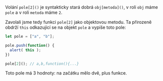 Volání `pole[2]()` je syntakticky stará dobrá `obj[metoda]()`, v roli `obj` máme `pole` a v roli `metoda` máme `2`.

Zavolali jsme tedy funkci `pole[2]` jako objektovou metodu. Ta přirozeně obdrží `this` odkazující se na objekt `pole` a vypíše toto pole:

```js run
let pole = ["a", "b"];

pole.push(function() {
  alert( this );
})

pole[2](); // a,b,function(){...}
```

Toto pole má 3 hodnoty: na začátku mělo dvě, plus funkce.

